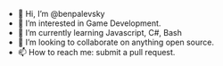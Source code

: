 - 👋 Hi, I’m @benpalevsky
- 👀 I’m interested in Game Development.
- 🌱 I’m currently learning Javascript, C#, Bash
- 💞️ I’m looking to collaborate on anything open source. 
- 📫 How to reach me: submit a pull request. 

<!---
benpalevsky/benpalevsky is a ✨ special ✨ repository because its `README.md` (this file) appears on your GitHub profile.
You can click the Preview link to take a look at your changes.
--->
